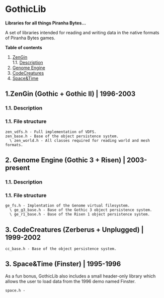 # GothicLib
**Libraries for all things Piranha Bytes...**

A set of libraries intended for reading and writing data in the native formats of Piranha Bytes games.

**Table of contents** 
1. [ZenGin](#zengine)  
1.1. [Description](#zen_desc)  
2. [Genome Engine](#genome)  
3. [CodeCreatures](#codecreatures)  
4. [Space&Time](#space)  

<a name="zengine"></a>
## 1.ZenGin (Gothic + Gothic II) | 1996-2003

<a name="zen_desc"></a>
### 1.1. Description

### 1.1. File structure
```
zen_vdfs.h - Full implementation of VDFS.
zen_base.h - Base of the object persistence system.
  \ zen_world.h - All classes required for reading world and mesh formats.
```

<a name="genome"></a>
## 2. Genome Engine (Gothic 3 + Risen) | 2003-present


### 1.1. Description

### 1.1. File structure
```
ge_fs.h - Implentation of the Genome virtual filesystem. 
  \ ge_g3_base.h - Base of the Gothic 3 object persistence system.
  \ ge_r1_base.h - Base of the Risen 1 object persistence system.
```


<a name="codecreatures"></a>
## 3. CodeCreatures (Zerberus + Unplugged) | 1999-2002

```
cc_base.h - Base of the object persistence system.
```

<a name="space"></a>
## 3. Space&Time (Finster) | 1995-1996
As a fun bonus, GothicLib also includes a small header-only library which allows the user to load data from the 1996 demo named Finster.
```
space.h - 
```